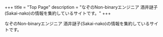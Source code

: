 +++
title = "Top Page"
description = "なぞのNon-binaryエンジニア 酒井謎子(Sakai-nako)の情報を集約しているサイトです。"
+++

なぞのNon-binaryエンジニア 酒井謎子(Sakai-nako)の情報を集約しているサイトです。
